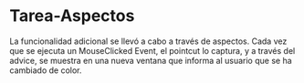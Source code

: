 # Tarea-Aspectos
La funcionalidad adicional se llevó a cabo a través de aspectos. 
Cada vez que se ejecuta un MouseClicked Event, el pointcut lo captura, y a través del advice, 
se muestra en una nueva ventana que informa al usuario que se ha cambiado de color.

